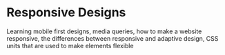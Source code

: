 <h1>Responsive Designs</h1>
<p>Learning mobile first designs, media queries, how to make a website responsive, the differences between responsive and adaptive design, CSS units that are used to make elements flexible</p>